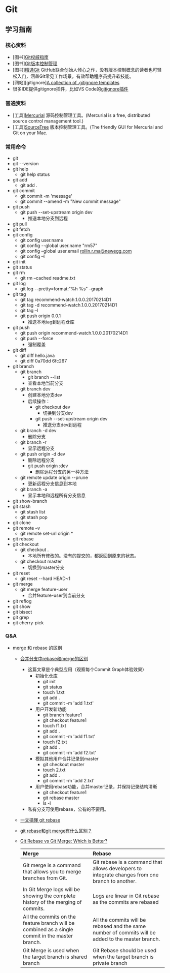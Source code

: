 # Git

## 学习指南

### 核心资料

* [图书][Git权威指南](http://product.dangdang.com/21108669.html)
* [图书][Git版本控制管理](http://product.dangdang.com/23657840.html)
* [图书][精通Git](http://product.dangdang.com/25166975.html) GitHub联合创始人倾心之作，没有版本控制概念的读者也可轻松入门，涵盖Git常见工作场景，有效帮助程序员提升软技能。
* [网站][gitignore][A collection of .gitignore templates](https://github.com/github/gitignore)
* 很多IDE提供gitignore插件，比如VS Code的[gitignore插件](https://marketplace.visualstudio.com/items?itemName=codezombiech.gitignore)

### 普通资料

* [工具][Mercurial](https://www.mercurial-scm.org) 源码控制管理工具。(Mercurial is a free, distributed source control management tool.)
* [工具][SourceTree](https://www.sourcetreeapp.com/) 版本控制管理工具。(The friendly GUI for Mercurial and Git on your Mac.

### 常用命令

* git
* git --version
* git help
  * git help status
* git add
  * git add .
* git commit
  * git commit -m 'message'
  * git commit --amend -m "New commit message"
* git push
  * git push --set-upstream origin dev
    * 推送本地分支到远程
* git pull
* git fetch
* git config
  * git config user.name
  * git config --global user.name "rm57"
  * git config –global user.email rollin.r.ma@newegg.com
  * git config –l
* git init
* git status
* git rm
  * git rm –cached readme.txt
* git log
  * git log --pretty=format:"%h %s" –graph
* git tag
  * git tag recommend-watch.1.0.0.20170214D1
  * git tag -d recommend-watch.1.0.0.20170214D1
  * git tag –l
  * git push origin 0.0.1
    * 推送本地tag到远程仓库
* git push
  * git push origin recommend-watch.1.0.0.20170214D1
  * git push --force
    * 强制覆盖
* git diff
  * git diff hello.java
  * git diff 0a70dd 6fc267
* git branch
  * git branch
    * git branch --list
    * 查看本地当前分支
  * git branch dev
    * 创建本地分支dev
    * 后续操作：
      * git checkout dev
        * 切换到分支dev
      * git push --set-upstream origin dev
        * 推送分支dev到远程
  * git branch -d dev
    * 删除分支
  * git branch -r
    * 显示远程分支
  * git push origin -d dev
    * 删除远程分支
    * git push origin :dev
      * 删除远程分支的另一种方法
  * git remote update origin --prune
    * 更新远程分支信息到本地
  * git branch -a
    * 显示本地和远程所有分支信息
* git show-branch
* git stash
  * git stash list
  * git stash pop
* git clone
* git remote –v
  * git remote set-url origin *
* git rebase
* git checkout
  * git checkout .
    * 本地所有修改的。没有的提交的，都返回到原来的状态。
  * git checkout master
    * 切换到master分支
* git reset
  * git reset --hard HEAD~1
* git merge
  * git merge feature-user
    * 合并feature-user到当前分支
* git reflog
* git show
* git bisect
* git grep
* git cherry-pick

### Q&A

* merge 和 rebase 的区别
  * [合并分支中rebase和merge的区别](https://juejin.cn/post/7123826435357147166)
    * 这篇文章是个典型应用（观察每个Commit Graph体验效果）
      * 初始化仓库
        * git init
        * git status
        * touch 1.txt
        * git add .
        * git commit -m 'add 1.txt'
      * 用户开发新功能
        * git branch feature1
        * git checkout feature1
        * touch f1.txt
        * git add .
        * git commit -m 'add f1.txt'
        * touch f2.txt
        * git add .
        * git commit -m 'add f2.txt'
      * 模拟其他用户合并记录到master
        * git checkout master
        * touch 2.txt
        * git add .
        * git commit -m 'add 2.txt'
      * 用户使用rebase功能，合并master记录，并保持记录结构清晰
        * git checkout feature1
        * git rebase master
        * ls -l
    * 私有分支可使用rebase，公有的不要用。
  * [一文搞懂 git rebase](https://juejin.cn/post/7038093620628422669)
  * [git rebase和git merge有什么区别？](https://joyohub.com/2020/04/06/git-rebase/)
  * [Git Rebase vs Git Merge: Which is Better?](https://www.edureka.co/blog/git-rebase-vs-merge)

    | Merge                                                                                           | Rebase                                                                                             |
    | :---------------------------------------------------------------------------------------------- | :------------------------------------------------------------------------------------------------- |
    | Git merge is a command that allows you to merge branches from Git.                              | Git rebase is a command that allows developers to integrate changes from one branch to another.    |
    | In Git Merge logs will be showing the complete history of the merging of commits.               | Logs are linear in Git rebase as the commits are rebased                                           |
    | All the commits on the feature branch will be combined as a single commit in the master branch. | All the commits will be rebased and the same number of commits will be added to the master branch. |
    | Git Merge is used when the target branch is shared branch                                       | Git Rebase should be used when the target branch is private branch                                 |
